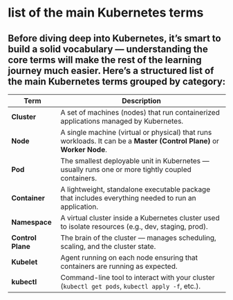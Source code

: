 #

# list of the main Kubernetes terms

## Before diving deep into Kubernetes, it’s smart to build a solid vocabulary — understanding the core terms will make the rest of the learning journey much easier. Here’s a structured list of the main Kubernetes terms grouped by category:

| Term              | Description                                                                                                            |
| ----------------- | ---------------------------------------------------------------------------------------------------------------------- |
| **Cluster**       | A set of machines (nodes) that run containerized applications managed by Kubernetes.                                   |
| **Node**          | A single machine (virtual or physical) that runs workloads. It can be a **Master (Control Plane)** or **Worker Node**. |
| **Pod**           | The smallest deployable unit in Kubernetes — usually runs one or more tightly coupled containers.                      |
| **Container**     | A lightweight, standalone executable package that includes everything needed to run an application.                    |
| **Namespace**     | A virtual cluster inside a Kubernetes cluster used to isolate resources (e.g., dev, staging, prod).                    |
| **Control Plane** | The brain of the cluster — manages scheduling, scaling, and the cluster state.                                         |
| **Kubelet**       | Agent running on each node ensuring that containers are running as expected.                                           |
| **kubectl**       | Command-line tool to interact with your cluster (`kubectl get pods`, `kubectl apply -f`, etc.).                        |
